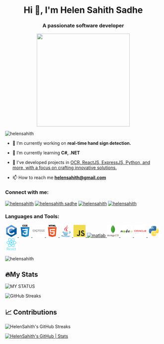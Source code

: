 <div>
<h1 align="center">Hi 👋, I'm Helen Sahith Sadhe</h1>
<h3 align="center">A passionate software developer</h3>

<div align="center">
   <img src='https://github.com/helensahith/helensahith/blob/main/prof.gif' width="300" height="300"  align='center' top='0'>  
</div>

<p align="left"> <img src="https://komarev.com/ghpvc/?username=helensahith&label=Profile%20views&color=0e75b6&style=flat" alt="helensahith" /> </p>

- 🔭 I’m currently working on **real-time hand sign detection.**

- 🌱 I’m currently learning **C#, .NET**

- 🚀 I've developed projects in [OCR, ReactJS, ExpressJS, Python, and more, with a focus on crafting innovative solutions.](https://mineskill.onrender.com/)

- 📫 How to reach me **helensahith@gmail.com**

<h3 align="left">Connect with me:</h3>
<p align="left">
<a href="https://dev.to/helensahith" target="blank"><img align="center" src="https://raw.githubusercontent.com/rahuldkjain/github-profile-readme-generator/master/src/images/icons/Social/devto.svg" alt="helensahith" height="30" width="40" /></a>
<a href="https://linkedin.com/in/helensahith sadhe" target="blank"><img align="center" src="https://raw.githubusercontent.com/rahuldkjain/github-profile-readme-generator/master/src/images/icons/Social/linked-in-alt.svg" alt="helensahith sadhe" height="30" width="40" /></a>
<a href="https://www.leetcode.com/helensahith" target="blank"><img align="center" src="https://raw.githubusercontent.com/rahuldkjain/github-profile-readme-generator/master/src/images/icons/Social/leet-code.svg" alt="helensahith" height="30" width="40" /></a>
<a href="https://auth.geeksforgeeks.org/user/helensahith" target="blank"><img align="center" src="https://raw.githubusercontent.com/rahuldkjain/github-profile-readme-generator/master/src/images/icons/Social/geeks-for-geeks.svg" alt="helensahith" height="30" width="40" /></a>
</p>

<h3 align="left">Languages and Tools:</h3>
<p align="left"> <a href="https://www.cprogramming.com/" target="_blank" rel="noreferrer"> <img src="https://raw.githubusercontent.com/devicons/devicon/master/icons/c/c-original.svg" alt="c" width="40" height="40"/> </a> <a href="https://www.w3schools.com/css/" target="_blank" rel="noreferrer"> <img src="https://raw.githubusercontent.com/devicons/devicon/master/icons/css3/css3-original-wordmark.svg" alt="css3" width="40" height="40"/> </a> <a href="https://expressjs.com" target="_blank" rel="noreferrer"> <img src="https://raw.githubusercontent.com/devicons/devicon/master/icons/express/express-original-wordmark.svg" alt="express" width="40" height="40"/> </a> <a href="https://www.w3.org/html/" target="_blank" rel="noreferrer"> <img src="https://raw.githubusercontent.com/devicons/devicon/master/icons/html5/html5-original-wordmark.svg" alt="html5" width="40" height="40"/> </a> <a href="https://www.java.com" target="_blank" rel="noreferrer"> <img src="https://raw.githubusercontent.com/devicons/devicon/master/icons/java/java-original.svg" alt="java" width="40" height="40"/> </a> <a href="https://developer.mozilla.org/en-US/docs/Web/JavaScript" target="_blank" rel="noreferrer"> <img src="https://raw.githubusercontent.com/devicons/devicon/master/icons/javascript/javascript-original.svg" alt="javascript" width="40" height="40"/> </a> <a href="https://www.mathworks.com/" target="_blank" rel="noreferrer"> <img src="https://upload.wikimedia.org/wikipedia/commons/2/21/Matlab_Logo.png" alt="matlab" width="40" height="40"/> </a> <a href="https://www.mongodb.com/" target="_blank" rel="noreferrer"> <img src="https://raw.githubusercontent.com/devicons/devicon/master/icons/mongodb/mongodb-original-wordmark.svg" alt="mongodb" width="40" height="40"/> </a> <a href="https://nodejs.org" target="_blank" rel="noreferrer"> <img src="https://raw.githubusercontent.com/devicons/devicon/master/icons/nodejs/nodejs-original-wordmark.svg" alt="nodejs" width="40" height="40"/> </a> <a href="https://www.oracle.com/" target="_blank" rel="noreferrer"> <img src="https://raw.githubusercontent.com/devicons/devicon/master/icons/oracle/oracle-original.svg" alt="oracle" width="40" height="40"/> </a> <a href="https://www.python.org" target="_blank" rel="noreferrer"> <img src="https://raw.githubusercontent.com/devicons/devicon/master/icons/python/python-original.svg" alt="python" width="40" height="40"/> </a> <a href="https://reactjs.org/" target="_blank" rel="noreferrer"> <img src="https://raw.githubusercontent.com/devicons/devicon/master/icons/react/react-original-wordmark.svg" alt="react" width="40" height="40"/> </a> </p>

<p><img align="center" src="https://github-readme-stats.vercel.app/api/top-langs?username=helensahith&show_icons=true&locale=en&layout=compact" alt="helensahith" /></p>

## 🔥My Stats
![MY STATUS](https://github-readme-stats.vercel.app/api?username=helensahith&show_icons=true&theme=midnight-purple\&hide_border=true)

![GitHub Streaks](https://github-readme-streak-stats.herokuapp.com/?user=helensahith&theme=midnight-purple\&hide_border=true)

## 📈 Contributions
![HelenSahith's GitHub Streaks](https://github-readme-streak-stats.herokuapp.com/?user=helensahith&theme=midnight-purple\&hide_border=true)

[![HelenSahith's GitHub | Stats](https://stats.quine.sh/helensahith/github?theme=dark)](https://quine.sh) 
</div>
